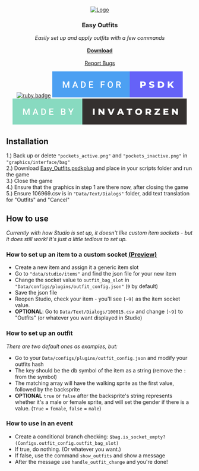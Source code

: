 <!-- PROJECT LOGO -->
<br />
<div align="center">
  <a href="https://github.com/invatorzen/PSDKPlugins">
    <img src="https://i.imgur.com/Q3LOc4v.png" alt="Logo" width="240" height="240">
  </a>

  <h3 align="center">Easy Outfits</h3>

  <p align="center">
    <i>Easily set up and apply outfits with a few commands</i>
    <br /> <br />
    <a href="https://github.com/invatorzen/Invatorzens_PSDKPlugins/raw/refs/heads/main/plugins/Easy_Outfits/Easy%20Outfits.psdkplug"><strong>Download</strong></a>
    <br />
    <br />
    <a href="https://github.com/invatorzen/InvatorzenPSDKPlugins/issues">Report Bugs</a>
      
  [![ruby badge](https://forthebadge.com/images/badges/made-with-ruby.svg)](https://forthebadge.com)
  [![psdk badge](/svgs/made_for_psdk.svg)](https://gitlab.com/pokemonsdk/pokemonsdk)
  [![invatorzen badge](/svgs/made_by_invatorzen.svg)](https://github.com/invatorzen/Invatorzens_PSDKPlugins/tree/main)
  </p>
</div>

## Installation
1.) Back up or delete `"pockets_active.png"` and `"pockets_inactive.png"` in `"graphics/interface/bag"`<br>
2.) Download <a href="https://github.com/invatorzen/Invatorzens_PSDKPlugins/raw/refs/heads/main/plugins/Easy_Outfits/Easy%20Outfits.psdkplug">Easy_Outfits.psdkplug</a> and place in your scripts folder and run the game<br>
3.) Close the game<br>
4.) Ensure that the graphics in step 1 are there now, after closing the game<br>
5.) Ensure 106969.csv is in `"Data/Text/Dialogs"` folder, add text translation for "Outfits" and "Cancel"

## How to use
*Currently with how Studio is set up, it doesn't like custom item sockets - but it does still work! It's just a little tedious to set up.*

### How to set up an item to a custom socket [(Preview)](https://i.imgur.com/wr8DXrp.mp4)
* Create a new item and assign it a generic item slot
* Go to `"data/studio/items"` and find the json file for your new item
* Change the socket value to `outfit_bag_slot` in `"Data/configs/plugins/outfit_config.json"` (`9` by default)
* Save the json file
* Reopen Studio, check your item - you'll see `[~9]` as the item socket value.
* **OPTIONAL**: Go to ``Data/Text/Dialogs/100015.csv`` and change ``[~9]`` to "Outfits" (or whatever you want displayed in Studio)

### How to set up an outfit
*There are two default ones as examples, but:*
* Go to your ``Data/configs/plugins/outfit_config.json`` and modify your outfits hash
* The key should be the db symbol of the item as a string (remove the `:` from the symbol)
* The matching array will have the walking sprite as the first value, followed by the backsprite
* **OPTIONAL** `true` or ``false`` after the backsprite's string represents whether it's a male or female sprite, and will set the gender if there is a value. (`True` = `female`, `false` = `male`)

### How to use in an event
* Create a conditional branch checking: ``$bag.is_socket_empty?(Configs.outfit_config.outfit_bag_slot)``
* If true, do nothing. (Or whatever you want.)
* If false, use the command ``show_outfits`` and show a message
* After the message use ``handle_outfit_change`` and you're done!